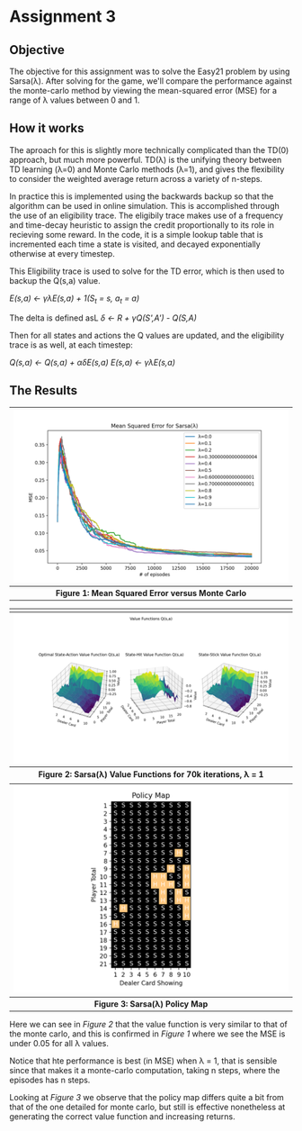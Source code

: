 # Assignment 3

## Objective

The objective for this assignment was to solve the Easy21 problem by using Sarsa(λ). After solving for the game, we'll compare the performance against the monte-carlo method by viewing the mean-squared error (MSE) for a range of λ values between 0 and 1.


## How it works

The aproach for this is slightly more technically complicated than the TD(0) approach, but much more powerful. TD(λ) is the unifying theory between TD learning (λ=0) and Monte Carlo methods (λ=1), and gives the flexibility to consider the weighted average return across a variety of n-steps.

In practice this is implemented using the backwards backup so that the algorithm can be used in online simulation. This is accomplished through the use of an eligibility trace. The eligibily trace makes use of a frequency and time-decay heuristic to assign the credit proportionally to its role in recieving some reward. In the code, it is a simple lookup table that is incremented each time a state is visited, and decayed exponentially otherwise at every timestep.

This Eligibility trace is used to solve for the TD error, which is then used to backup the Q(s,a) value.

<i>E(s,a) &#8592; &gamma;&lambda;E(s,a) + 1(S<sub>t</sub> = s, a<sub>t</sub> = a)</i>

The delta is defined asL
<i>&delta; &#8592; R + &gamma;Q(S',A') - Q(S,A)</i>

Then for all states and actions the Q values are updated, and the eligibility trace is as well, at each timestep:

<i>Q(s,a) &#8592; Q(s,a) + &alpha;&delta;E(s,a)</i>
<i>E(s,a) &#8592; &gamma;&lambda;E(s,a)</i>


## The Results

<table>
  <tr>
    <th><img src="./images/assignment3/mse.png" alt="MSE" width ="500"></th>
  </tr>
  <tr>
    <th>
      Figure 1: Mean Squared Error versus Monte Carlo
    </th>
  </tr>
</table>


<table>
  <tr>
    <td>
      <tr>
        <th><img src="./images/assignment3/sarsa-value.png" alt="Sarsa Value" width ="500"></th>
      </tr>
      <tr>
        <th>
          Figure 2: Sarsa(&lambda;) Value Functions for 70k iterations, &lambda; = 1
        </th>
      </tr>
    </td>
    <td>
      <tr>
        <th><img src="./images/assignment3/sarsa-policy.png" alt="Sarsa Policy" width ="500"></th>
      </tr>
      <tr>
        <th>
          Figure 3: Sarsa(&lambda;) Policy Map
        </th>
      </tr>
    </td>
  </tr>
</table>

Here we can see in *Figure 2* that the value function is very similar to that of the monte carlo, and this is confirmed in *Figure 1* where we see the MSE is under 0.05 for all &lambda; values. 

Notice that hte performance is best (in MSE) when &lambda; = 1, that is sensible since that makes it a monte-carlo computation, taking n steps, where the episodes has n steps.

Looking at *Figure 3* we observe that the policy map differs quite a bit from that of the one detailed for monte carlo, but still is effective nonetheless at generating the correct value function and increasing returns.
